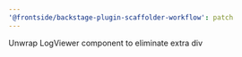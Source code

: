 ```yaml
---
'@frontside/backstage-plugin-scaffolder-workflow': patch
---
```


Unwrap LogViewer component to eliminate extra div
